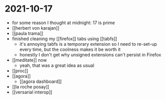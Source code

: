 # 2021-10-17

- for some reason I thought at midnight: 17 is prime
- [[herbert von karajan]]
- [[paula trama]]
- finished cleaning my [[firefox]] tabs using [[tabfs]]
  - it's annoying tabfs is a temporary extension so I need to re-set-up every time, but the coolness makes it be worth it
  - honestly I don't get why unsigned extensions can't persist in Firefox
- [[meditate]] now
  - yeah, that was a great idea as usual
- [[proc]]
- [[agora]]
  - [[agora dashboard]]
- [[la roche posay]]
- [[versarial interop]]